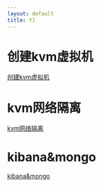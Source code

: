 ```yaml
---
layout: default
title: YJ
---
```


# 创建kvm虚拟机
[创建kvm虚拟机](docs/kvm.md)
# kvm网络隔离
[kvm网络隔离](docs/kvm网络隔离.md)

# kibana&mongo
[kibana&mongo](docs/kibana&mongo.md)
